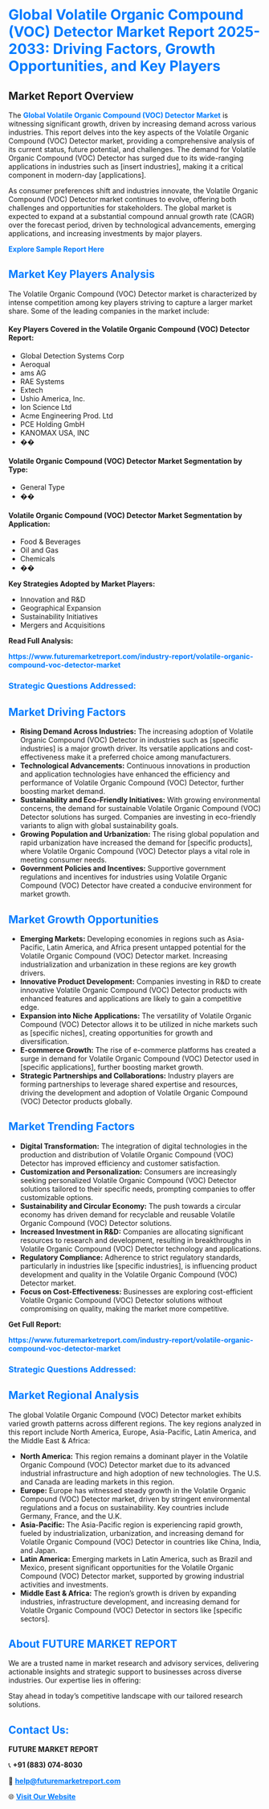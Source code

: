 <h1 style="color: #007BFF;">Global Volatile Organic Compound (VOC) Detector Market Report 2025-2033: Driving Factors, Growth Opportunities, and Key Players</h1>

<section id="overview">
<h2>Market Report Overview</h2>
<p>The <a href="https://www.futuremarketreport.com/industry-report/volatile-organic-compound-voc-detector-market" style="color: #007BFF; text-decoration: none;"><strong>Global Volatile Organic Compound (VOC) Detector Market</strong></a> is witnessing significant growth, driven by increasing demand across various industries. This report delves into the key aspects of the Volatile Organic Compound (VOC) Detector market, providing a comprehensive analysis of its current status, future potential, and challenges. The demand for Volatile Organic Compound (VOC) Detector has surged due to its wide-ranging applications in industries such as [insert industries], making it a critical component in modern-day [applications].</p>
<p>As consumer preferences shift and industries innovate, the Volatile Organic Compound (VOC) Detector market continues to evolve, offering both challenges and opportunities for stakeholders. The global market is expected to expand at a substantial compound annual growth rate (CAGR) over the forecast period, driven by technological advancements, emerging applications, and increasing investments by major players.</p>
</section>

<section id="overview">
<p><a href="https://www.futuremarketreport.com/request-sample/reportId=118035" style="color: #007BFF; text-decoration: none;"><strong>Explore Sample Report Here</strong></a></p>
</section>

<section id="key-players">
<h2 style="color: #007BFF;">Market Key Players Analysis</h2>
<p>The Volatile Organic Compound (VOC) Detector market is characterized by intense competition among key players striving to capture a larger market share. Some of the leading companies in the market include:</p>
<h4>Key Players Covered in the Volatile Organic Compound (VOC) Detector Report:</h4>
<ul><li>Global Detection Systems Corp</li><li>Aeroqual</li><li>ams AG</li><li>RAE Systems</li><li>Extech</li><li>Ushio America, Inc.</li><li>Ion Science Ltd</li><li>Acme Engineering Prod. Ltd</li><li>PCE Holding GmbH</li><li>KANOMAX USA, INC</li><li>��</li></ul>
<h4>Volatile Organic Compound (VOC) Detector Market Segmentation by Type:</h4>
<ul><li>General Type</li><li>��</li></ul>

<h4>Volatile Organic Compound (VOC) Detector Market Segmentation by Application:</h4>
<ul><li>Food &amp; Beverages</li><li>Oil and Gas</li><li>Chemicals</li><li>��</li></ul>
<p><strong>Key Strategies Adopted by Market Players:</strong></p>
<ul>
<li>Innovation and R&D</li>
<li>Geographical Expansion</li>
<li>Sustainability Initiatives</li>
<li>Mergers and Acquisitions</li>
</ul>
</section>

<section>
<p><strong>Read Full Analysis: </strong></p><a href="https://www.futuremarketreport.com/industry-report/volatile-organic-compound-voc-detector-market" style="color: #007BFF; text-decoration: none;"><strong>https://www.futuremarketreport.com/industry-report/volatile-organic-compound-voc-detector-market</strong></a>
<h3 style="color: #007BFF;">Strategic Questions Addressed:</h3>
</section>

<section id="driving-factors">
<h2 style="color: #007BFF;">Market Driving Factors</h2>
<ul>
<li><strong>Rising Demand Across Industries:</strong> The increasing adoption of Volatile Organic Compound (VOC) Detector in industries such as [specific industries] is a major growth driver. Its versatile applications and cost-effectiveness make it a preferred choice among manufacturers.</li>
<li><strong>Technological Advancements:</strong> Continuous innovations in production and application technologies have enhanced the efficiency and performance of Volatile Organic Compound (VOC) Detector, further boosting market demand.</li>
<li><strong>Sustainability and Eco-Friendly Initiatives:</strong> With growing environmental concerns, the demand for sustainable Volatile Organic Compound (VOC) Detector solutions has surged. Companies are investing in eco-friendly variants to align with global sustainability goals.</li>
<li><strong>Growing Population and Urbanization:</strong> The rising global population and rapid urbanization have increased the demand for [specific products], where Volatile Organic Compound (VOC) Detector plays a vital role in meeting consumer needs.</li>
<li><strong>Government Policies and Incentives:</strong> Supportive government regulations and incentives for industries using Volatile Organic Compound (VOC) Detector have created a conducive environment for market growth.</li>
</ul>
</section>

<section id="growth-opportunities">
<h2 style="color: #007BFF;">Market Growth Opportunities</h2>
<ul>
<li><strong>Emerging Markets:</strong> Developing economies in regions such as Asia-Pacific, Latin America, and Africa present untapped potential for the Volatile Organic Compound (VOC) Detector market. Increasing industrialization and urbanization in these regions are key growth drivers.</li>
<li><strong>Innovative Product Development:</strong> Companies investing in R&D to create innovative Volatile Organic Compound (VOC) Detector products with enhanced features and applications are likely to gain a competitive edge.</li>
<li><strong>Expansion into Niche Applications:</strong> The versatility of Volatile Organic Compound (VOC) Detector allows it to be utilized in niche markets such as [specific niches], creating opportunities for growth and diversification.</li>
<li><strong>E-commerce Growth:</strong> The rise of e-commerce platforms has created a surge in demand for Volatile Organic Compound (VOC) Detector used in [specific applications], further boosting market growth.</li>
<li><strong>Strategic Partnerships and Collaborations:</strong> Industry players are forming partnerships to leverage shared expertise and resources, driving the development and adoption of Volatile Organic Compound (VOC) Detector products globally.</li>
</ul>
</section>

<section id="trending-factors">
<h2 style="color: #007BFF;">Market Trending Factors</h2>
<ul>
<li><strong>Digital Transformation:</strong> The integration of digital technologies in the production and distribution of Volatile Organic Compound (VOC) Detector has improved efficiency and customer satisfaction.</li>
<li><strong>Customization and Personalization:</strong> Consumers are increasingly seeking personalized Volatile Organic Compound (VOC) Detector solutions tailored to their specific needs, prompting companies to offer customizable options.</li>
<li><strong>Sustainability and Circular Economy:</strong> The push towards a circular economy has driven demand for recyclable and reusable Volatile Organic Compound (VOC) Detector solutions.</li>
<li><strong>Increased Investment in R&D:</strong> Companies are allocating significant resources to research and development, resulting in breakthroughs in Volatile Organic Compound (VOC) Detector technology and applications.</li>
<li><strong>Regulatory Compliance:</strong> Adherence to strict regulatory standards, particularly in industries like [specific industries], is influencing product development and quality in the Volatile Organic Compound (VOC) Detector market.</li>
<li><strong>Focus on Cost-Effectiveness:</strong> Businesses are exploring cost-efficient Volatile Organic Compound (VOC) Detector solutions without compromising on quality, making the market more competitive.</li>
</ul>
</section>

<section>
<p><strong>Get Full Report: </strong></p><a href="https://www.futuremarketreport.com/industry-report/volatile-organic-compound-voc-detector-market" style="color: #007BFF; text-decoration: none;"><strong>https://www.futuremarketreport.com/industry-report/volatile-organic-compound-voc-detector-market</strong></a>
<h3 style="color: #007BFF;">Strategic Questions Addressed:</h3>
</section>


<section id="regional-analysis">
<h2 style="color: #007BFF;">Market Regional Analysis</h2>
<p>The global Volatile Organic Compound (VOC) Detector market exhibits varied growth patterns across different regions. The key regions analyzed in this report include North America, Europe, Asia-Pacific, Latin America, and the Middle East & Africa:</p>
<ul>
<li><strong>North America:</strong> This region remains a dominant player in the Volatile Organic Compound (VOC) Detector market due to its advanced industrial infrastructure and high adoption of new technologies. The U.S. and Canada are leading markets in this region.</li>
<li><strong>Europe:</strong> Europe has witnessed steady growth in the Volatile Organic Compound (VOC) Detector market, driven by stringent environmental regulations and a focus on sustainability. Key countries include Germany, France, and the U.K.</li>
<li><strong>Asia-Pacific:</strong> The Asia-Pacific region is experiencing rapid growth, fueled by industrialization, urbanization, and increasing demand for Volatile Organic Compound (VOC) Detector in countries like China, India, and Japan.</li>
<li><strong>Latin America:</strong> Emerging markets in Latin America, such as Brazil and Mexico, present significant opportunities for the Volatile Organic Compound (VOC) Detector market, supported by growing industrial activities and investments.</li>
<li><strong>Middle East & Africa:</strong> The region’s growth is driven by expanding industries, infrastructure development, and increasing demand for Volatile Organic Compound (VOC) Detector in sectors like [specific sectors].</li>
</ul>
</section>

<footer>
<h2 style="color: #007BFF;">About FUTURE MARKET REPORT</h2>
<p>We are a trusted name in market research and advisory services, delivering actionable insights and strategic support to businesses across diverse industries. Our expertise lies in offering:</p>

<p>Stay ahead in today’s competitive landscape with our tailored research solutions.</p>

<h2 style="color: #007BFF;">Contact Us:</h2>
<p><strong>FUTURE MARKET REPORT</strong></p>
<p>📞 <strong>+91 (883) 074-8030</strong></p>
<p>📧 <strong><a href="mailto:help@futuremarketreport.com" style="color: #007BFF;">help@futuremarketreport.com</a></strong></p>
<p>🌐 <strong><a href="https://www.futuremarketreport.com/" style="color: #007BFF;">Visit Our Website</a></strong></p>
</footer>